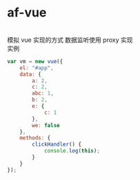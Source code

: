 # af-vue

<br />
模拟 vue 实现的方式 数据监听使用 proxy 实现<br />
实例

```javascript
var vm = new vue({
    el: "#app",
    data: {
        a: 2,
        c: 2,
        abc: 1,
        b: 2,
        e: {
            c: 1
        },
        we: false
    },
    methods: {
        clickHandler() {
            console.log(this);
        }
    }
});
```
